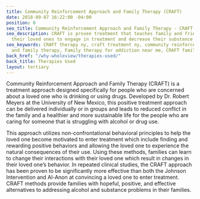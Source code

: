 ```yaml
---
title: Community Reinforcement Approach and Family Therapy (CRAFT)
date: 2018-09-07 16:22:00 -04:00
position: 6
seo_title: Community Reinforcement Approach and Family Therapy - CRAFT Therapy NY
seo_description: CRAFT is proven treatment that teaches family and friends to help
  their loved ones to engage in treatment and decrease their substance use.
seo_keywords: CRAFT therapy ny, craft treatment ny, community reinforcement approach
  and family therapy, Family therapy for addiction near me, CRAFT family therapy
back_href: "/why-wholeview/therapies-used/"
back_title: Therapies Used
layout: tertiary
---
```


Community Reinforcement Approach and Family Therapy (CRAFT) is a treatment approach designed specifically for people who are concerned about a loved one who is drinking or using drugs.  Developed by Dr. Robert Meyers at the University of New Mexico, this positive treatment approach can be delivered individually or in groups and leads to reduced conflict in the family and a healthier and more sustainable life for the people who are caring for someone that is struggling with alcohol or drug use.

This approach utilizes non-confrontational behavioral principles to help the loved one become motivated to enter treatment which include finding and rewarding positive behaviors and allowing the loved one to experience the natural consequences of their use. Using these methods, families can learn to change their interactions with their loved one which result in changes in their loved one’s behavior. In repeated clinical studies, the CRAFT approach has been proven to be significantly more effective than both the Johnson Intervention and Al-Anon at convincing a loved one to enter treatment. CRAFT methods provide families with hopeful, positive, and effective alternatives to addressing alcohol and substance problems in their families.
